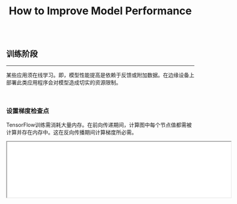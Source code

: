 # <center>How to Improve Model Performance</center> 

<br></br>



## 训练阶段
----
某些应用须在线学习。即，模型性能提高是依赖于反馈或附加数据。在边缘设备上部署此类应用程序会对模型造成切实的资源限制。

<br>


### 设置梯度检查点
TensorFlow训练需消耗大量内存。在前向传递期间，计算图中每个节点值都需被计算并存在内存中。这在反向传播期间计算梯度所必需。

<p align="center">
  <iframe height=150 width=600 alt="重新计算节点值用以计算梯度。需好几次分步的前向传递，才能计算一次反向传播。github.com/openai/gradient-checkpointing" src="./Images/model_performance_tf1.gif">
</p>

当模型越来越复杂时，内存消耗急剧增加。解决方案是在需要时重新计算节点值，而不是保存到内存。

<p align="center">
  <iframe height=150 width=600 alt="左数第二个节点为检查点。可减少内存消耗，为此增加的计算时间也在接受范围。github.com/openai/gradient-checkpointing" src="./Images/model_performance_tf2.gif">
</p>

<br>


### 牺牲速度换取内存（重计算）
可重新计算某些操作以节省内存。内存高效的DenseNet的实现就是一个例子。

<p align="center">
  <img src="./Images/dsnet.jpeg" alt="rxiv.org/abs/1608.06993" width = "500"/>
</p>

DenseNet中的参数效率高，但内存效率低。原因是DenseNet拼接结构及batchnorm性质。

想在GPU实现高效卷积，数值须连续放置。因此，拼接操作后，cuDNN将值在GPU上连续排列，产生冗余内存分配。同样，batchnorm产生过多内存分配。这两种操作会导致内存平方级增长。DenseNet结构含大量拼接操作和batchnorm，因此内存效率低下。

<p align="center">
  <img src="./Images/batchnorm.png" alt="直接拼接和batchnorm操作及其高效内存实现对比。arxiv.org/pdf/1707.06990.pdf" width = "700"/>
</p>

针对上述问题的解决方案基于两个关键现象：
1. 拼接和batchnorm不是时间密集。因此，可在需要时重新计算其值，而不是存储所有冗余内存。
2. 可使用“共享内存空间”转储输出，而不是为输出分配新内存空间。共享空间可被覆盖，存储其他拼接操作输出。可在需要时对拼接操作重计算，用以计算梯度。同样，可将这种做法扩展到batchnorm操作。这可节省大量GPU内存，而计算时间不会增加太多。

<br>


### 牺牲浮点数精度
[博客](https://petewarden.com/2015/05/23/why-are-eight-bits-enough-for-deep-neural-networks/)解释了如何使用8比特浮点数训练神经网络。但由于浮点数精度降低，产生许多问题。

如[论文](https://arxiv.org/pdf/1412.7024.pdf)所述，激活函数、梯度和参数取值范围大不相同。用一个固定点表示的方式不理想。论文表示，可设一个“动态固定点”表示，对低浮点数精度神经网络有效。

另一个[博客](https://petewarden.com/2017/06/22/what-ive-learned-about-neural-network-quantization/)讲到，浮点数精度越低意味着预测值距正确值偏差越大。如果错误完全随机，那么他们相互间可能会抵消。然而，在padding，dropout和ReLU操作中，0这个值被广泛采用。如果采用低浮点数精度，0这个值很难被精确表示，会带偏整个网络性能。

<br>


### 调整网络架构
调整网络架构是设计一个新神经网络结构，该结构需优化精度、内存和速度。几种可在空间或时间优化卷积的方法：

1. 将$$N*N$$卷积操作分解为$$N*1$$和$$1*N$$卷积操作组合。节省空间也提高运算速度。https://towardsdatascience.com/a-simple-guide-to-the-versions-of-the-inception-network-7fc52b863202

2. 使用深度可分离卷积结构（Depthwise Separable convolutions）。[MobileNet](https://arxiv.org/pdf/1704.04861.pdf)和[XceptionNet](https://arxiv.org/abs/1610.02357)使用了该结构。https://towardsdatascience.com/types-of-convolutions-in-deep-learning-717013397f4d

3. 使用$$1*1$$卷积作为瓶颈层，减少特征通道数。这种技术用在好几个流行的神经网络中。

4. AutoML，针对具体问题让机器决定哪个架构。NAS利用机器学习为给定的分类问题寻找最好的神经网络结构。

<br></br>



## 推理阶段
----
### 去掉“冗余部件”
TensorFlow需巨大存储空间用于创建计算图。这些额外空间可加速训练，但在推理阶段没用。因此，专门用于训练的这部分图可被剪掉，将这部分图称为“冗余部件”。

对TensorFlow，建议将模型检查点转为冻结的推理图。这一过程自动删除占内存的冗余部件，直接使用模型检查点的图时报出的资源耗尽错误有时可通过这种转换为冻结推理图方式解决。

<br>


### 特征剪枝
Scikit-Learn一些机器学习模型（如随机森林和XGBoost）输出名为`feature_importances_`属性。这属性代表在当前分类或回归问题中每个特征的显著性。可将不显著特征剪枝。如果模型中特征非常多，又难以通过其他方法降低特征量，这种方法会有效。

<p align="center">
  <img src="./Images/model_performance_fscore.png" alt="https://machinelearningmastery.com/feature-importance-and-feature-selection-with-xgboost-in-python/" width = "400"/>
</p>

在神经网络，很多权重值很接近于0。可剪去那些权重趋于0的连接。然而，移除层间独立连接可能产生稀疏矩阵。不过，已经出现了高效推理器（硬件）的[相关工作](https://arxiv.org/pdf/1602.01528.pdf)，可无缝处理稀疏矩阵问题。然而，大部分机器学习框架还是将稀疏矩阵转为稠密格式，然后传输到GPU。

<p align="center">
  <img src="./Images/model_performance_cnn.png" alt="删除不显著的卷积核。http://machinethink.net/blog/compressing-deep-neural-nets/" width = "400"/>
</p>

另一种做法是移除不显著神经元，并对模型稍加重新训练。对CNN，可移除整个卷积核。[研究](https://arxiv.org/pdf/1510.00149.pdf)和[实验](http://machinethink.net/blog/compressing-deep-neural-nets/)表明，使用这种方法可做到最大程度保持精度，同时减少模型大部分空间占用。

<br>


### 共享权重
为解释权重共享，考虑一篇关于深度压缩[论文](https://arxiv.org/pdf/1510.00149.pdf)中例子。考虑一个$$4*4$$权重矩阵，有16个32比特浮点值。

可将权重值量化为4个层，但保留其32比特属性。现在，这个$$4*4$$权重矩阵只有4个值。这4个不同值保存到一个独立的（共享）内存空间。分别给这4个不同值赋予一个2比特的地址（比如0，1，2，3）。

<p align="center">
  <img src="./Images/model_performance_share_weight.png" alt="权重共享示意 arxiv.org/pdf/1510.00149.pdf" width = "400"/>
</p>

可使用2比特地址索引权重值。因此，得到一个由2比特地址表示的新的$$4*4$$矩阵，矩阵中每个位置代表其在共享存储空间中位置。使用该方法表示整个矩阵仅需160比特（$$16 * 2 + 4 * 32$$）。这样，获得3.2尺寸缩减系数。

<br>


### 量子化和降低浮点数精度（推理阶段）
对推理阶段，降低浮点数精度不像训练阶段麻烦，[权重可直接转为低精度格式并直接用于推理](https://heartbeat.fritz.ai/8-bit-quantization-and-tensorflow-lite-speeding-up-mobile-inference-with-low-precision-a882dfcafbbd)。

<br>


### 编码
使用编码进一步对修剪和量化过的权重空间优化。霍夫曼编码可用较低位数表示使用最频繁的权重值。因此，在比特级别，经过霍夫曼编码的字符串比正常字符串的空间占用更少。

深度压缩使用无损压缩技术（如霍夫曼算法）。也有研究使用[有损压缩技术](https://arxiv.org/abs/1711.04686)。这两种方法都有一个缺点，翻译过程开销大。

<br>


### 推理优化器
之前的想法从头开始实施需相当长时间。于是，推理优化器有了用武之地。如Nvidia的TensorRT结合所有这些想法，并在训练好的神经网络的基础上提供优化推理引擎。

<p align="center">
  <img src="./Images/tensorrt.png" alt="TensorRT https://developer.nvidia.com/tensorrt" width = "400"/>
</p>

此外，TensorRT还可优化模型，使其更好地利用Nvidia硬件。

<br>


### 知识蒸馏
可教小型模型来模仿强大的大型模型性能，而不是执行花哨的优化技术。这种技术叫知识蒸馏，集成在Google Learn2Compress。

<p align="center">
  <img src="./Images/model_performance1.png" alt="教师 - 学生模型 https://ai.googleblog.com/2018/05/custom-on-device-ml-models.html" width = "400"/>
</p>

[研究](https://arxiv.org/pdf/1503.02531.pdf)表明，使用此方法造成的精度下降很小。
